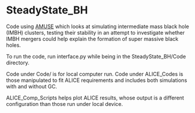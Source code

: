 # SteadyState_BH
Code using [AMUSE](https://amuse.readthedocs.io/en/latest/) which looks at simulating intermediate mass black hole (IMBH) clusters, testing their stability in an attempt to investigate whether IMBH mergers could help explain the formation of super massive black holes.

To run the code, run interface.py while being in the SteadyState_BH/Code directory.

Code under Code/ is for local computer run. Code under ALICE_Codes is those manipulated to fit ALICE requirements and includes both simulations with and without GC.

ALICE\_Comp\_Scripts helps plot ALICE results, whose output is a different configuration than those run under local device.

